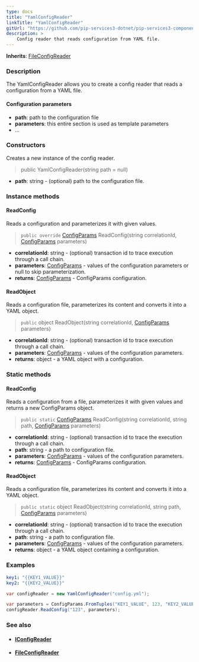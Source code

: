 ```yaml
---
type: docs
title: "YamlConfigReader"
linkTitle: "YamlConfigReader"
gitUrl: "https://github.com/pip-services3-dotnet/pip-services3-components-dotnet"
description: >
    Config reader that reads configuration from YAML file.
---
```


**Inherits**: [FileConfigReader](../file_config_reader)

### Description

The YamlConfigReader allows you to create a config reader that reads a configuration from a YAML file.

#### Configuration parameters

- **path**: path to the configuration file
- **parameters**: this entire section is used as template parameters
- ...


### Constructors
Creates a new instance of the config reader.

> public YamlConfigReader(string path = null)

- **path**: string - (optional) path to the configuration file.


### Instance methods


#### ReadConfig
Reads a configuration and parameterizes it with given values.

> `public override` [ConfigParams](../../../commons/config/config_params) ReadConfig(string correlationId, [ConfigParams](../../../commons/config/config_params) parameters)

- **correlationId**: string - (optional) transaction id to trace execution through a call chain.
- **parameters**: [ConfigParams](../../../commons/config/config_params) - values of the configuration parameters or null to skip parameterization.
- **returns**: [ConfigParams](../../../commons/config/config_params) - ConfigParams configuration.


#### ReadObject
Reads a configuration file, parameterizes its content and converts it into a YAML object.

> `public` object ReadObject(string correlationId, [ConfigParams](../../../commons/config/config_params) parameters)

- **correlationId**: string - (optional) transaction id to trace execution through a call chain.
- **parameters**: [ConfigParams](../../../commons/config/config_params) - values of the configuration parameters.
- **returns**: object - a YAML object with a configuration.

### Static methods

#### ReadConfig
Reads a configuration from a file, parameterizes it with given values and returns a new ConfigParams object.

> `public static` [ConfigParams](../../../commons/config/config_params) ReadConfig(string correlationId, string path, [ConfigParams](../../../commons/config/config_params) parameters)

- **correlationId**: string - (optional) transaction id to trace the execution through a call chain.
- **path**: string - a path to configuration file.
- **parameters**: [ConfigParams](../../../commons/config/config_params) - values of the configuration parameters.
- **returns**: [ConfigParams](../../../commons/config/config_params) - ConfigParams configuration.


#### ReadObject
Reads a configuration file, parameterizes its content and converts it into a YAML object.

> `public static` object ReadObject(string correlationId, string path, [ConfigParams](../../../commons/config/config_params) parameters)

- **correlationId**: string - (optional) transaction id to trace the execution through a call chain.
- **path**: string - a path to configuration file.
- **parameters**: [ConfigParams](../../../commons/config/config_params) - values of the configuration parameters.
- **returns**: object - a YAML object containing a configuration.

### Examples

```yaml
key1: "{{KEY1_VALUE}}"
key2: "{{KEY2_VALUE}}"
```
    
        
```cs
var configReader = new YamlConfigReader("config.yml");

var parameters = ConfigParams.FromTuples("KEY1_VALUE", 123, "KEY2_VALUE", "ABC");
configReader.ReadConfig("123", parameters);
```

### See also
- #### [IConfigReader](../iconfig_reader)
- #### [FileConfigReader](../file_config_reader)
